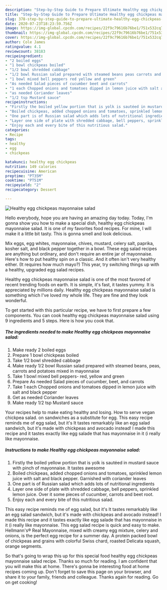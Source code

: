 ```yaml
---
description: "Step-by-Step Guide to Prepare Ultimate Healthy egg chickpeas mayonnaise salad"
title: "Step-by-Step Guide to Prepare Ultimate Healthy egg chickpeas mayonnaise salad"
slug: 378-step-by-step-guide-to-prepare-ultimate-healthy-egg-chickpeas-mayonnaise-salad
date: 2020-07-23T18:23:59.756Z
image: https://img-global.cpcdn.com/recipes/22f9c79616b76be1/751x532cq70/healthy-egg-chickpeas-mayonnaise-salad-recipe-main-photo.jpg
thumbnail: https://img-global.cpcdn.com/recipes/22f9c79616b76be1/751x532cq70/healthy-egg-chickpeas-mayonnaise-salad-recipe-main-photo.jpg
cover: https://img-global.cpcdn.com/recipes/22f9c79616b76be1/751x532cq70/healthy-egg-chickpeas-mayonnaise-salad-recipe-main-photo.jpg
author: Cole James
ratingvalue: 4.1
reviewcount: 38183
recipeingredient:
- "2 boiled eggs"
- "1 bowl chickpeas boiled"
- "1/2 bowl shredded cabbage"
- "1/2 bowl Russian salad prepared with steamed beans peas carrots and potatoes mixed in mayonnaise"
- "1 bowl mixed bell peppers red yellow and green"
- "As needed Salad pieces of cucumber beet and carrots"
- "1 each Chopped onions and tomatoes dipped in lemon juice with salt and black pepper"
- "as needed Coriander leaves"
- "1/2 tsp Mustard sauce"
recipeinstructions:
- "Firstly the boiled yellow portion that is yolk is sautéed in mustard sauce with pinch of mayonnaise. It tastes awesome"
- "Boiled chickpeas, added chopped onions and tomatoes, sprinkled lemon juice with salt and black pepper. Garnished with coriander leaves"
- "One part is of Russian salad which adds lots of nutritional ingredients"
- "Layer one side of plate with shredded cabbage, bell peppers, sprinkled lemon juice. Over it some pieces of cucumber, carrots and beet root."
- "Enjoy each and every bite of this nutritious salad."
categories:
- Recipe
tags:
- healthy
- egg
- chickpeas

katakunci: healthy egg chickpeas 
nutrition: 149 calories
recipecuisine: American
preptime: "PT35M"
cooktime: "PT51M"
recipeyield: "2"
recipecategory: Dessert

---
```



![Healthy egg chickpeas mayonnaise salad](https://img-global.cpcdn.com/recipes/22f9c79616b76be1/751x532cq70/healthy-egg-chickpeas-mayonnaise-salad-recipe-main-photo.jpg)

Hello everybody, hope you are having an amazing day today. Today, I'm gonna show you how to make a special dish, healthy egg chickpeas mayonnaise salad. It is one of my favorites food recipes. For mine, I will make it a little bit tasty. This is gonna smell and look delicious.

Mix eggs, egg whites, mayonnaise, chives, mustard, celery salt, paprika, kosher salt, and black pepper together in a bowl. These egg salad recipes are anything but ordinary, and don&#39;t require an entire jar of mayonnaise. Here&#39;s how to put healthy spin on a classic. And it often isn&#39;t very healthy either. (It requires how much mayo?) This year, try switching things up with a healthy, upgraded egg salad recipes.

Healthy egg chickpeas mayonnaise salad is one of the most favored of recent trending foods on earth. It is simple, it's fast, it tastes yummy. It is appreciated by millions daily. Healthy egg chickpeas mayonnaise salad is something which I've loved my whole life. They are fine and they look wonderful.


To get started with this particular recipe, we have to first prepare a few components. You can cook healthy egg chickpeas mayonnaise salad using 9 ingredients and 5 steps. Here is how you cook that.

<!--inarticleads1-->

##### The ingredients needed to make Healthy egg chickpeas mayonnaise salad:

1. Make ready 2 boiled eggs
1. Prepare 1 bowl chickpeas boiled
1. Take 1/2 bowl shredded cabbage
1. Make ready 1/2 bowl Russian salad prepared with steamed beans, peas, carrots and potatoes mixed in mayonnaise
1. Take 1 bowl mixed bell peppers- red, yellow and green
1. Prepare As needed Salad pieces of cucumber, beet, and carrots
1. Take 1 each Chopped onions and tomatoes dipped in lemon juice with salt and black pepper
1. Get as needed Coriander leaves
1. Make ready 1/2 tsp Mustard sauce


Your recipes help to make eating healthy and losing. How to serve vegan chickpea salad. on sandwiches as a substitute for egg. This easy recipe reminds me of egg salad, but it&#39;s It tastes remarkably like an egg salad sandwich, but it&#39;s made with chickpeas and avocado instead! I made this recipe and it tastes exactly like egg salade that has mayonnaise in it (i really like mayonnaise. 

<!--inarticleads2-->

##### Instructions to make Healthy egg chickpeas mayonnaise salad:

1. Firstly the boiled yellow portion that is yolk is sautéed in mustard sauce with pinch of mayonnaise. It tastes awesome
1. Boiled chickpeas, added chopped onions and tomatoes, sprinkled lemon juice with salt and black pepper. Garnished with coriander leaves
1. One part is of Russian salad which adds lots of nutritional ingredients
1. Layer one side of plate with shredded cabbage, bell peppers, sprinkled lemon juice. Over it some pieces of cucumber, carrots and beet root.
1. Enjoy each and every bite of this nutritious salad.


This easy recipe reminds me of egg salad, but it&#39;s It tastes remarkably like an egg salad sandwich, but it&#39;s made with chickpeas and avocado instead! I made this recipe and it tastes exactly like egg salade that has mayonnaise in it (i really like mayonnaise. This egg salad recipe is quick and easy to make. Hellmann&#39;s® Real Mayonnaise, mixed with creamy egg mixture, celery and onions, is the perfect egg recipe for a summer day. A protein packed bowl of chickpeas and grains with colorful Swiss chard, roasted Delicata squash, orange segments. 

So that's going to wrap this up for this special food healthy egg chickpeas mayonnaise salad recipe. Thanks so much for reading. I am confident that you will make this at home. There's gonna be interesting food at home recipes coming up. Don't forget to save this page on your browser, and share it to your family, friends and colleague. Thanks again for reading. Go on get cooking!
